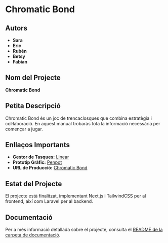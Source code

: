 # Chromatic Bond

## Autors
- **Sara**
- **Eric**
- **Rubén**
- **Betsy**
- **Fabian**

## Nom del Projecte
**Chromatic Bond**

## Petita Descripció
Chromatic Bond és un joc de trencaclosques que combina estratègia i col·laboració. En aquest manual trobaràs tota la informació necessària per començar a jugar.

## Enllaços Importants
- **Gestor de Tasques:** [Linear](https://linear.app/institut-pedralbes/team/CBD/active)
- **Prototip Gràfic:** [Penpot](https://design.penpot.app/#/view/761002ba-63cd-80f4-8004-4479515cc9a4?page-id=761002ba-63cd-80f4-8004-4479515cc9a5&section=interactions&index=0&share-id=271c9855-ceb4-8079-8004-6d7aa7954c7b)
- **URL de Producció:** [Chromatic Bond](https://chromaticbond.cat/)

## Estat del Projecte
El projecte està finalitzat, implementant Next.js i TailwindCSS per al frontend, així com Laravel per al backend.

## Documentació
Per a més informació detallada sobre el projecte, consulta el [README de la carpeta de documentació](./doc/README.md).